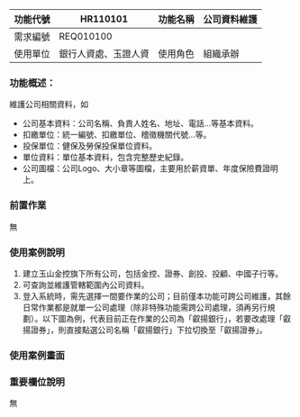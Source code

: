 |功能代號|HR110101|功能名稱|公司資料維護|
|--|--|--|--|
|需求編號|REQ010100|||
|使用單位|銀行人資處、玉證人資|使用角色|組織承辦|
### 功能概述：
維護公司相關資料，如
* 公司基本資料：公司名稱、負責人姓名、地址、電話...等基本資料。
* 扣繳單位：統一編號、扣繳單位、稽徵機關代號...等。
* 投保單位：健保及勞保投保單位資料。
* 單位資料：單位基本資料，包含完整歷史紀錄。
* 公司圖檔：公司Logo、大小章等圖檔，主要用於薪資單、年度保險費證明上。

### 前置作業
無
### 使用案例說明
1. 建立玉山金控旗下所有公司，包括金控、證券、創投、投顧、中國子行等。
2. 可查詢並維護管轄範圍內公司資料。
3. 登入系統時，需先選擇一間要作業的公司；目前僅本功能可跨公司維護，其餘日常作業都是就單一公司處理（除非特殊功能需跨公司處理，須再另行規劃）。以下圖為例，代表目前正在作業的公司為「叡揚銀行」，若要改處理「叡揚證券」，則直接點選公司名稱「叡揚銀行」下拉切換至「叡揚證券」。

### 使用案例畫面

### 重要欄位說明
無
